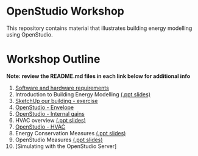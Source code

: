 # OpenStudio Workshop
This repository contains material that illustrates building energy modelling using OpenStudio.

# Workshop Outline 
**Note: review the README.md files in each link below for additional info**
1. [Software and hardware requirements](https://github.com/edwardv720/os_workshop/blob/main/1.%20Software%20and%20hardware%20requirements.md)
2. Introduction to Building Energy Modelling [(.ppt slides)](https://github.com/edwardv720/os_workshop/blob/main/An%20introduction%20to%20%20OpenStudio%20%26%20Energyplus.pptx)
3. [SketchUp our building - exercise](https://github.com/edwardv720/os_workshop/tree/main/OS_exercises/sketchup)
4. [OpenStudio - Envelope](https://github.com/edwardv720/os_workshop/tree/main/OS_exercises/openstudio-envelope)
5. [OpenStudio - Internal gains](https://github.com/edwardv720/os_workshop/tree/main/OS_exercises/openstudio-gains)
6. HVAC overview [(.ppt slides)](https://github.com/edwardv720/os_workshop/blob/main/An%20introduction%20to%20%20OpenStudio%20%26%20Energyplus.pptx)
7. [OpenStudio - HVAC](https://github.com/edwardv720/os_workshop/tree/main/OS_exercises/openstudio-hvac)
8. Energy Conservation Measures [(.ppt slides)](https://github.com/edwardv720/os_workshop/blob/main/An%20introduction%20to%20%20OpenStudio%20%26%20Energyplus.pptx)
9. OpenStudio Measures [(.ppt slides)](https://github.com/edwardv720/os_workshop/blob/main/An%20introduction%20to%20%20OpenStudio%20%26%20Energyplus.pptx)
10. [Simulating with the OpenStudio Server]


    
